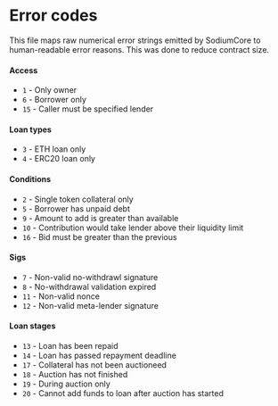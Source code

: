# Error codes

This file maps raw numerical error strings emitted by SodiumCore to human-readable error reasons.
This was done to reduce contract size.

#### Access
- `1` - Only owner
- `6` - Borrower only
- `15` - Caller must be specified lender

#### Loan types
- `3` - ETH loan only
- `4` - ERC20 loan only

#### Conditions
- `2` - Single token collateral only
- `5` - Borrower has unpaid debt
- `9` - Amount to add is greater than available
- `10` - Contribution would take lender above their liquidity limit
- `16` - Bid must be greater than the previous

#### Sigs
- `7` - Non-valid no-withdrawl signature
- `8` - No-withdrawal validation expired
- `11` - Non-valid nonce
- `12` - Non-valid meta-lender signature

#### Loan stages
- `13` - Loan has been repaid
- `14` - Loan has passed repayment deadline
- `17` - Collateral has not been auctioneed
- `18` - Auction has not finished
- `19` - During auction only
- `20` - Cannot add funds to loan after auction has started

